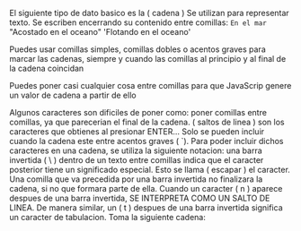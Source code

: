 El siguiente tipo de dato basico es la ( cadena )
Se utilizan para representar texto. Se escriben encerrando su contenido entre comillas:
`En el mar`
"Acostado en el oceano"
'Flotando en el oceano'

Puedes usar comillas simples, comillas dobles o acentos graves para marcar las cadenas, siempre y cuando las comillas al principio y al final de la cadena coincidan

Puedes poner casi cualquier cosa entre comillas para que JavaScrip genere un valor de cadena a partir de ello

Algunos caracteres son dificiles de poner como: poner comillas entre comillas, ya que parecerian el final de la cadena. ( saltos de linea ) son los caracteres que obtienes al presionar ENTER...  Solo se pueden incluir cuando la cadena este entre acentos graves ( \`).
Para poder incluir dichos caracteres en una cadena, se utiliza la siguiente notacion:  una barra invertida ( \ ) dentro de un texto entre comillas indica que el caracter posterior tiene un significado especial. Esto se llama ( escapar ) el caracter. Una comilla que va precedida por una barra invertida no finalizara la cadena, si no que formara parte de ella. Cuando un caracter ( n ) aparece despues de una barra invertida, SE INTERPRETA COMO UN SALTO DE LINEA. De manera similar, un ( t ) despues de una barra invertida significa un caracter de tabulacion. Toma la siguiente cadena:


